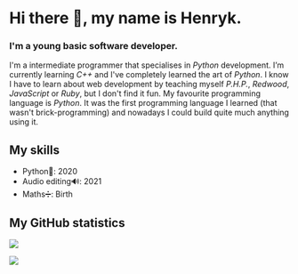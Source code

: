 # Hi there 👋, my name is Henryk.
### I'm a young basic software developer.

I'm a intermediate programmer that specialises in _Python_ development. I’m currently learning _C++_ and I've completely learned the art of _Python_. I know I have to learn about web development by teaching myself _P.H.P._, _Redwood_, _JavaScript_ or _Ruby_, but I don't find it fun. My favourite programming language is _Python_. It was the first programming language I learned (that wasn't brick-programming) and nowadays I could build quite much anything using it.

## My skills
- Python🐍: 2020
- Audio editing🔊: 2021
- Maths➗: Birth
## My GitHub statistics
[![](https://github-readme-stats.vercel.app/api/top-langs/?username=lekritz)](https://github.com/anuraghazra/github-readme-stats)

[![](https://github-readme-stats.vercel.app/api?username=lekritz)](https://github.com/anuraghazra/github-readme-stats)
